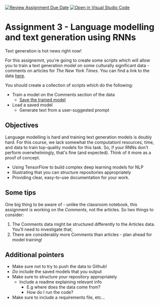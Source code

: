[![Review Assignment Due Date](https://classroom.github.com/assets/deadline-readme-button-8d59dc4de5201274e310e4c54b9627a8934c3b88527886e3b421487c677d23eb.svg)](https://classroom.github.com/a/5f7lMH9Y)
[![Open in Visual Studio Code](https://classroom.github.com/assets/open-in-vscode-c66648af7eb3fe8bc4f294546bfd86ef473780cde1dea487d3c4ff354943c9ae.svg)](https://classroom.github.com/online_ide?assignment_repo_id=10587813&assignment_repo_type=AssignmentRepo)
# Assignment 3 - Language modelling and text generation using RNNs

Text generation is hot news right now!

For this assignemnt, you're going to create some scripts which will allow you to train a text generation model on some culturally significant data - comments on articles for *The New York Times*. You can find a link to the data [here](https://www.kaggle.com/datasets/aashita/nyt-comments).

You should create a collection of scripts which do the following:

- Train a model on the Comments section of the data
  - [Save the trained model](https://www.tensorflow.org/api_docs/python/tf/keras/models/save_model)
- Load a saved model
  - Generate text from a user-suggested prompt

## Objectives

Language modelling is hard and training text generation models is doubly hard. For this course, we lack somewhat the computationl resources, time, and data to train top-quality models for this task. So, if your RNNs don't perform overwhelmingly, that's fine (and expected). Think of it more as a proof of concept.

- Using TensorFlow to build complex deep learning models for NLP
- Illustrating that you can structure repositories appropriately
- Providing clear, easy-to-use documentation for your work.

## Some tips

One big thing to be aware of - unlike the classroom notebook, this assignment is working on the *Comments*, not the articles. So two things to consider:

1) The Comments data might be structured differently to the Articles data. You'll need to investigate that;
2) There are considerably more Comments than articles - plan ahead for model training!

## Additional pointers

- Make sure not to try to push the data to Github!
- *Do* include the saved models that you output
- Make sure to structure your repository appropriately
  - Include a readme explaining relevant info
    - E.g where does the data come from?
    - How do I run the code?
- Make sure to include a requirements file, etc...